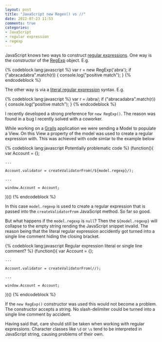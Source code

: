 ```yaml
---
layout: post
title: "JavaScript new Regex() vs //"
date: 2012-07-23 11:53
comments: true
categories: 
- JavaScript
- regular expression
- regexp
---
```


JavaScript knows two ways to construct [regular expressions][1]. One
way is the constructor of the [RegExp][2] object. E.g.

{% codeblock lang:javascript %}
var r = new RegExp('abra');
if ("abracadabra".match(r)) {
    console.log("positive match");
}
{% endcodeblock %}

The other way is via a [literal regular expression][2] syntax. E.g.

{% codeblock lang:javascript %}
var r = /abra/;
if ("abracadabra".match(r)) {
    console.log("positive match");
}
{% endcodeblock %}

I recently developed a strong preference for `new RegExp()`. The reason
was found in a bug I recently solved with a coworker.

While working on a [Grails][3] application we were sending a Model to
populate a View. On this View a property of the model was used to
create a regular expression with. This was achieved with code simlar
to the example below

{% codeblock lang:javascript Potentially problematic code %}
(function(){
    var Account = {};

    ...

    Account.validator = createValidatorFrom(/${model.regexp}/);
    
    ...

    window.Account = Account;
})()
{% endcodeblock %}

In this case `model.regexp` is used to create a regular expression
that is passed into the `createValidatorFrom` JavaScript method. So
far so good.

But what happens if the `model.regexp` is `null`? Then the
`${model.regexp}` will collapse to the empty string rending the
JavaScript snippet invalid. The reason being that the literal regular
expression accidently got turned into a single line comment hiding the
closing bracket.

{% codeblock lang:javascript Regular expression literal or single line comment? %}
(function(){
    var Account = {};

    ...

    Account.validator = createValidatorFrom(//);
    
    ...

    window.Account = Account;
})()
{% endcodeblock %}

If the `new RegExp()` constructor was used this would not become a
problem. The constructor accepts a string. No slash-delimiter could be
turned into a single line comment by accident.

Having said that, care should still be taken when working with regular
expressions. Character classes like `\d` or `\s` tend to be
interpreted in JavaScript string, causing problems of their own.

[1]: http://en.wikipedia.org/wiki/Regular_expression "Wikipedia on Regular Expressions."
[2]: http://www.w3schools.com/jsref/jsref_obj_regexp.asp "W3Schools on RegExp"
[3]: http://grails.org/ "Grails Homepage"